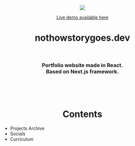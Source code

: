 
<p align="center">
    <img src="https://github.com/nothowstorygoes/nothowstorygoes.dev/assets/159369503/30a34ba1-f783-4ba5-a2d3-b2f663cc4912">
</p>

<a href="https://nothowstorygoes.github.io/nothowstorygoes.dev/"> <p align="center">Live demo available here </p></a>

<h1 align="center">nothowstorygoes.dev
</h1>

<h3 align="center">
  <p> <br></p>
  Portfolio website made in React. <br> Based on Next.js framework.
</h3>

<p> <br><br><br></p>

<h1 align="center">Contents</h1>

<ul> 
  <li>Projects Archive</li>
  <li>Socials</li>
  <li>Curriculum</li>
</ul>
